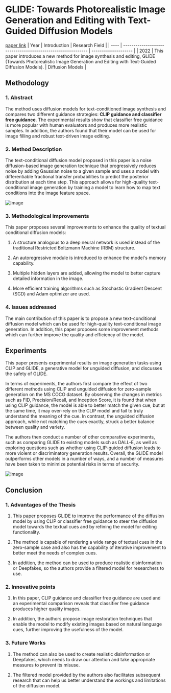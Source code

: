 # GLIDE: Towards Photorealistic Image Generation and Editing with Text-Guided Diffusion Models
[paper link](https://arxiv.org/pdf/2112.10741) 
| Year | Introduction                                                         | Research Field                 |
| ---- | ------------------------------------------------------------ | -------------------- |
| 2022 | This paper introduces a new method for image synthesis and editing, GLIDE (Towards Photorealistic Image Generation and Editing with Text-Guided Diffusion Models).         | Diffusion Models          |


## Methodology

### 1. Abstract
   The method uses diffusion models for text-conditioned image synthesis and compares two different guidance strategies: **CLIP guidance and classifier free guidance**. The experimental results show that classifier free guidance is more popular with human evaluators and produces more realistic samples. In addition, the authors found that their model can be used for image filling and robust text-driven image editing.
   
### 2. Method Description 
  The text-conditional diffusion model proposed in this paper is a noise diffusion-based image generation technique that progressively reduces noise by adding Gaussian noise to a given sample and uses a model with differentiable fractional transfer probabilities to predict the posterior distribution at each time step. This approach allows for high-quality text-conditional image generation by training a model to learn how to map text conditions into the image feature space.

![image](https://github.com/Zhang-Bocheng/paper-reading/assets/160409071/db827401-52d0-48ac-8a2e-b7e4a51c3a4c)

### 3. Methodological improvements
  This paper proposes several improvements to enhance the quality of textual conditional diffusion models:

  1. A structure analogous to a deep neural network is used instead of the traditional Restricted Boltzmann Machine (RBM) structure.
  
  2. An autoregressive module is introduced to enhance the model's memory capability.
  
  3. Multiple hidden layers are added, allowing the model to better capture detailed information in the image.
  
  4. More efficient training algorithms such as Stochastic Gradient Descent (SGD) and Adam optimizer are used.
  
### 4. Issues addressed 
  The main contribution of this paper is to propose a new text-conditional diffusion model which can be used for high-quality text-conditional image generation. In addition, this paper proposes some improvement methods which can further improve the quality and efficiency of the model.
  
## Experiments
  This paper presents experimental results on image generation tasks using CLIP and GLIDE, a generative model for unguided diffusion, and discusses the safety of GLIDE.

In terms of experiments, the authors first compare the effect of two different methods using CLIP and unguided diffusion for zero-sample generation on the MS COCO dataset. By observing the changes in metrics such as FID, Precision/Recall, and Inception Score, it is found that when using CLIP guidance, the model is able to better match the given cue, but at the same time, it may over-rely on the CLIP model and fail to truly understand the meaning of the cue. In contrast, the unguided diffusion approach, while not matching the cues exactly, struck a better balance between quality and variety.

The authors then conduct a number of other comparative experiments, such as comparing GLIDE to existing models such as DALL-E, as well as exploring questions such as whether using CLIP-guided diffusion leads to more violent or discriminatory generation results. Overall, the GLIDE model outperforms other models in a number of ways, and a number of measures have been taken to minimize potential risks in terms of security.

![image](https://github.com/Zhang-Bocheng/paper-reading/assets/160409071/a4c3cdfd-1a5e-4d78-b4c8-be398759d3a1)

## Conclusion
### 1. Advantages of the Thesis
  1. This paper proposes GLIDE to improve the performance of the diffusion model by using CLIP or classifier free guidance to steer the diffusion model towards the textual cues and by refining the model for editing functionality. 
  
  2. The method is capable of rendering a wide range of textual cues in the zero-sample case and also has the capability of iterative improvement to better meet the needs of complex cues.
  
  3. In addition, the method can be used to produce realistic disinformation or Deepfakes, so the authors provide a filtered model for researchers to use.

### 2. Innovative points
  1. In this paper, CLIP guidance and classifier free guidance are used and an experimental comparison reveals that classifier free guidance produces higher quality images.
  
  2. In addition, the authors propose image restoration techniques that enable the model to modify existing images based on natural language cues, further improving the usefulness of the model.
     
### 3. Future Works
  1. The method can also be used to create realistic disinformation or Deepfakes, which needs to draw our attention and take appropriate measures to prevent its misuse.
  
  2. The filtered model provided by the authors also facilitates subsequent research that can help us better understand the workings and limitations of the diffusion model.
